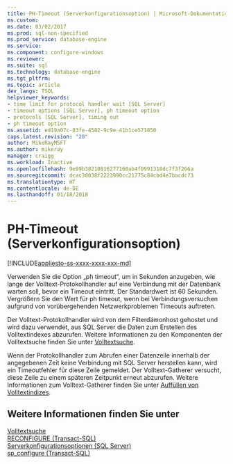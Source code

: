 ```yaml
---
title: PH-Timeout (Serverkonfigurationsoption) | Microsoft-Dokumentation
ms.custom: 
ms.date: 03/02/2017
ms.prod: sql-non-specified
ms.prod_service: database-engine
ms.service: 
ms.component: configure-windows
ms.reviewer: 
ms.suite: sql
ms.technology: database-engine
ms.tgt_pltfrm: 
ms.topic: article
dev_langs: TSQL
helpviewer_keywords:
- time limit for protocol handler wait [SQL Server]
- timeout options [SQL Server], ph timeout option
- protocols [SQL Server], timing out
- ph timeout option
ms.assetid: ed19a07c-83fe-4582-9c9e-41b1ce571850
caps.latest.revision: "28"
author: MikeRayMSFT
ms.author: mikeray
manager: craigg
ms.workload: Inactive
ms.openlocfilehash: 9e99b38210816277160ab4f0991318dc7f3f266a
ms.sourcegitcommit: dcac30038f2223990cc21775c84cbd4e7bacdc73
ms.translationtype: HT
ms.contentlocale: de-DE
ms.lasthandoff: 01/18/2018
---
```

# <a name="ph-timeout-server-configuration-option"></a>PH-Timeout (Serverkonfigurationsoption)
[!INCLUDE[appliesto-ss-xxxx-xxxx-xxx-md](../../includes/appliesto-ss-xxxx-xxxx-xxx-md.md)]

  Verwenden Sie die Option „ph timeout“, um in Sekunden anzugeben, wie lange der Volltext-Protokollhandler auf eine Verbindung mit der Datenbank warten soll, bevor ein Timeout eintritt. Der Standardwert ist 60 Sekunden. Vergrößern Sie den Wert für ph timeout, wenn bei Verbindungsversuchen aufgrund von vorübergehenden Netzwerkproblemen Timeouts auftreten.  
  
 Der Volltext-Protokollhandler wird von dem Filterdämonhost gehostet und wird dazu verwendet, aus SQL Server die Daten zum Erstellen des Volltextindexes abzurufen. Weitere Informationen zu den Komponenten der Volltextsuche finden Sie unter [Volltextsuche](../../relational-databases/search/full-text-search.md).  
  
 Wenn der Protokollhandler zum Abrufen einer Datenzeile innerhalb der angegebenen Zeit keine Verbindung mit SQL Server herstellen kann, wird ein Timeoutfehler für diese Zeile gemeldet. Der Volltext-Gatherer versucht, diese Zeile zu einem späteren Zeitpunkt erneut abzurufen. Weitere Informationen zum Volltext-Gatherer finden Sie unter [Auffüllen von Volltextindizes](../../relational-databases/search/populate-full-text-indexes.md).  
  
## <a name="see-also"></a>Weitere Informationen finden Sie unter  
 [Volltextsuche](../../relational-databases/search/full-text-search.md)   
 [RECONFIGURE &#40;Transact-SQL&#41;](../../t-sql/language-elements/reconfigure-transact-sql.md)   
 [Serverkonfigurationsoptionen &#40;SQL Server&#41;](../../database-engine/configure-windows/server-configuration-options-sql-server.md)   
 [sp_configure &#40;Transact-SQL&#41;](../../relational-databases/system-stored-procedures/sp-configure-transact-sql.md)  
  
  
